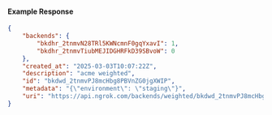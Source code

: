 <!-- Code generated for API Clients. DO NOT EDIT. -->

#### Example Response

```json
{
	"backends": {
		"bkdhr_2tnmvN28TRl5KWNcmnF0gqYxavI": 1,
		"bkdhr_2tnmvTiubMEJIDGHRFkD39SBvoW": 0
	},
	"created_at": "2025-03-03T10:07:22Z",
	"description": "acme weighted",
	"id": "bkdwd_2tnmvPJ8mcHbg8PBVnZG0jgXWIP",
	"metadata": "{\"environment\": \"staging\"}",
	"uri": "https://api.ngrok.com/backends/weighted/bkdwd_2tnmvPJ8mcHbg8PBVnZG0jgXWIP"
}
```
